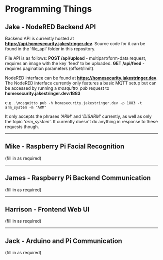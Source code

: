# Programming Things #

## Jake - NodeRED Backend API ##
Backend API is currently hosted at **https://api.homesecurity.jakestringer.dev**. Source code for it can be found in the 'file_api' folder in this repository.

File API is as follows:
**POST /api/upload** - multipart/form-data request, requires an image with the key 'feed' to be uploaded.
**GET /api/feed** - requires pagination parameters (offset/limit).

NodeRED interface can be found at **https://homesecurity.jakestringer.dev**.
The NodeRED interface currently only features a basic MQTT setup but can be accessed by running a *mosquitto_pub* request to **homesecurity.jakestringer.dev:1883**

e.g. `.\mosquitto_pub -h homesecurity.jakestringer.dev -p 1883 -t arm_system -m "ARM"`

It only accepts the phrases *'ARM'* and *'DISARM'* currently, as well as only the topic *'arm_system'*. It currently doesn't do anything in response to these requests though.

---

## Mike - Raspberry Pi Facial Recognition ##
(fill in as required)

---

## James - Raspberry Pi Backend Communication ##
(fill in as required)

---

## Harrison - Frontend Web UI ##
(fill in as required)

---

## Jack - Arduino and Pi Communication ##
(fill in as required)